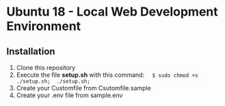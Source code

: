 # Ubuntu 18 - Local Web Development Environment

## Installation

1. Clone this repository
2. Execute the file **setup.sh** with this command: `  $ sudo chmod +x ./setup.sh;  ./setup.sh;`
3. Create your Customfile from Csutomfile.sample
4. Create your .env file from sample.env
